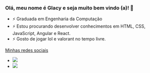 ### Olá, meu nome é Glacy e seja muito bem vindo (a)! 👋

- ⚡ Graduada em Engenharia da Computação
- ⚡ Estou procurando desenvolver conhecimentos em HTML, CSS, JavaScript, Angular e React.
- ⚡ Gosto de jogar lol e valorant no tempo livre.

<div>
  <a href="https://github.com/glacykm11">
</div>
  
Minhas redes sociais
- [<img src="https://img.shields.io/badge/linkedin-%230077B5.svg?&style=for-the-badge&logo=linkedin&logoColor=white" />](https://www.linkedin.com/in/glacygomes/) 
- [<img src = "https://img.shields.io/badge/instagram-%23E4405F.svg?&style=for-the-badge&logo=instagram&logoColor=white">](https://www.instagram.com/glacygomes/)

 
